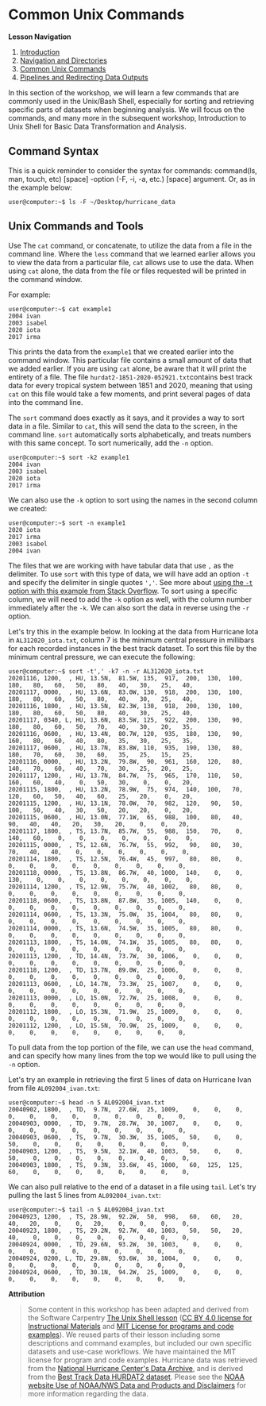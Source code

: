 # Common Unix Commands

**Lesson Navigation**

1. [Introduction](https://github.com/vfscalfani/UALIB_Workshops/blob/master/02_Unix_fall_2021/01_Unix_Introduction.md)
2. [Navigation and Directories](https://github.com/vfscalfani/UALIB_Workshops/blob/master/02_Unix1_fall_2021/02_Unix1_navigation_directories.md)
3. [Common Unix Commands](https://github.com/vfscalfani/UALIB_Workshops/blob/master/02_Unix1_fall_2021/03_Unix1_common_commands.md)
4. [Pipelines and Redirecting Data Outputs](https://github.com/vfscalfani/UALIB_Workshops/blob/master/02_Unix1_fall_2021/04_Unix1_pipelines.md)


In this section of the workshop, we will learn a few commands that are commonly used in the Unix/Bash Shell, especially for sorting and retrieving specific parts of datasets when beginning analysis. We will focus on the commands, and many more in the subsequent workshop, Introduction to Unix Shell for Basic Data Transformation and Analysis.

## Command Syntax

This is a quick reminder to consider the syntax for commands: command(ls, man, touch, etc) [space] -option (-F, -i, -a, etc.) [space] argument. Or, as in the example below:

```console
user@computer:~$ ls -F ~/Desktop/hurricane_data
```

## Unix Commands and Tools

Use The `cat` command, or concatenate, to utilize the data from a file in the command line. Where the `less` command that we learned earlier allows you to view the data from a particular file, `cat` allows use to use the data. When using `cat` alone, the data from the file or files requested will be printed in the command window.

For example:

```console
user@computer:~$ cat example1
2004 ivan
2003 isabel
2020 iota
2017 irma
```
This prints the data from the `example1` that we created earlier into the command window. This particular file contains a small amount of data that we added earlier. If you are using `cat` alone, be aware that it will print the entirety of a file. The file `hurdat2-1851-2020-052921.txt`contains best track data for every tropical system between 1851 and 2020, meaning that using `cat` on this file would take a few moments, and print several pages of data into the command line.

The `sort` command does exactly as it says, and it provides a way to sort data in a file. Similar to `cat`, this will send the data to the screen, in the command line. `sort` automatically sorts alphabetically, and treats numbers with this same concept. To sort numerically, add the `-n` option.

```console
user@computer:~$ sort -k2 example1
2004 ivan
2003 isabel
2020 iota
2017 irma
```
We can also use the `-k` option to sort using the names in the second column we created:

```console
user@computer:~$ sort -n example1
2020 iota
2017 irma
2003 isabel
2004 ivan
```

The files that we are working with have tabular data that use `,` as the delimiter. To use `sort` with this type of data, we will have add an option `-t` and specify the delimiter in single quotes `','`. See more about [using the `-t` option with this example from Stack Overflow](https://unix.stackexchange.com/questions/140388/sort-comma-separated-fields-on-each-line-by-numeric-value). To sort using a specific column, we will need to add the `-k` option as well, with the column number immediately after the `-k`. We can also sort the data in reverse using the `-r` option.

Let's try this in the example below. In looking at the data from Hurricane Iota in `AL312020_iota.txt`, column 7 is the minimum central pressure in millibars for each recorded instances in the best track dataset. To sort this file by the minimum central pressure, we can execute the following:

```console
user@computer:~$ sort -t',' -k7 -n -r AL312020_iota.txt
20201116, 1200,  , HU, 13.5N,  81.5W, 135,  917,  200,  130,  100,  180,   80,   60,   50,   80,   40,   30,   25,   40,
20201117, 0000,  , HU, 13.6N,  83.0W, 130,  918,  200,  130,  100,  180,   80,   60,   50,   80,   40,   30,   25,   40,
20201116, 1800,  , HU, 13.5N,  82.3W, 130,  918,  200,  130,  100,  180,   80,   60,   50,   80,   40,   30,   25,   40,
20201117, 0340, L, HU, 13.6N,  83.5W, 125,  922,  200,  130,   90,  180,   80,   60,   50,   70,   40,   30,   20,   35,
20201116, 0600,  , HU, 13.4N,  80.7W, 120,  935,  180,  130,   90,  160,   80,   60,   40,   80,   35,   30,   25,   35,
20201117, 0600,  , HU, 13.7N,  83.8W, 110,  935,  190,  130,   80,  180,   70,   60,   30,   60,   35,   25,   15,   25,
20201116, 0000,  , HU, 13.2N,  79.8W,  90,  961,  160,  120,   80,  140,   70,   60,   40,   70,   30,   25,   20,   25,
20201117, 1200,  , HU, 13.7N,  84.7W,  75,  965,  170,  110,   50,  160,   60,   40,    0,   50,   30,    0,    0,   20,
20201115, 1800,  , HU, 13.2N,  78.9W,  75,  974,  140,  100,   70,  120,   60,   50,   40,   60,   25,   20,    0,   20,
20201115, 1200,  , HU, 13.1N,  78.0W,  70,  982,  120,   90,   50,  100,   50,   40,   30,   50,   20,   20,    0,   20,
20201115, 0600,  , HU, 13.0N,  77.1W,  65,  988,  100,   80,   40,   90,   40,   40,   20,   30,   20,    0,    0,   20,
20201117, 1800,  , TS, 13.7N,  85.7W,  55,  988,  150,   70,    0,  140,   60,    0,    0,    0,    0,    0,    0,    0,
20201115, 0000,  , TS, 12.6N,  76.7W,  55,  992,   90,   80,   30,   70,   40,   40,    0,    0,    0,    0,    0,    0,
20201114, 1800,  , TS, 12.5N,  76.4W,  45,  997,   80,   80,    0,    0,    0,    0,    0,    0,    0,    0,    0,    0,
20201118, 0000,  , TS, 13.8N,  86.7W,  40, 1000,  140,    0,    0,  130,    0,    0,    0,    0,    0,    0,    0,    0,
20201114, 1200,  , TS, 12.9N,  75.7W,  40, 1002,   80,   80,    0,    0,    0,    0,    0,    0,    0,    0,    0,    0,
20201118, 0600,  , TS, 13.8N,  87.8W,  35, 1005,  140,    0,    0,    0,    0,    0,    0,    0,    0,    0,    0,    0,
20201114, 0600,  , TS, 13.3N,  75.0W,  35, 1004,   80,   80,    0,    0,    0,    0,    0,    0,    0,    0,    0,    0,
20201114, 0000,  , TS, 13.6N,  74.5W,  35, 1005,   80,   80,    0,    0,    0,    0,    0,    0,    0,    0,    0,    0,
20201113, 1800,  , TS, 14.0N,  74.1W,  35, 1005,   80,   80,    0,    0,    0,    0,    0,    0,    0,    0,    0,    0,
20201113, 1200,  , TD, 14.4N,  73.7W,  30, 1006,    0,    0,    0,    0,    0,    0,    0,    0,    0,    0,    0,    0,
20201118, 1200,  , TD, 13.7N,  89.0W,  25, 1006,    0,    0,    0,    0,    0,    0,    0,    0,    0,    0,    0,    0,
20201113, 0600,  , LO, 14.7N,  73.3W,  25, 1007,    0,    0,    0,    0,    0,    0,    0,    0,    0,    0,    0,    0,
20201113, 0000,  , LO, 15.0N,  72.7W,  25, 1008,    0,    0,    0,    0,    0,    0,    0,    0,    0,    0,    0,    0,
20201112, 1800,  , LO, 15.3N,  71.9W,  25, 1009,    0,    0,    0,    0,    0,    0,    0,    0,    0,    0,    0,    0,
20201112, 1200,  , LO, 15.5N,  70.9W,  25, 1009,    0,    0,    0,    0,    0,    0,    0,    0,    0,    0,    0,    0,
```
To pull data from the top portion of the file, we can use the `head` command, and can specify how many lines from the top we would like to pull using the `-n` option.

Let's try an example in retrieving the first 5 lines of data on Hurricane Ivan from file `AL092004_ivan.txt`:

```console
user@computer:~$ head -n 5 AL092004_ivan.txt
20040902, 1800,  , TD,  9.7N,  27.6W,  25, 1009,    0,    0,    0,    0,    0,    0,    0,    0,    0,    0,    0,    0,
20040903, 0000,  , TD,  9.7N,  28.7W,  30, 1007,    0,    0,    0,    0,    0,    0,    0,    0,    0,    0,    0,    0,
20040903, 0600,  , TS,  9.7N,  30.3W,  35, 1005,   50,    0,    0,   50,    0,    0,    0,    0,    0,    0,    0,    0,
20040903, 1200,  , TS,  9.5N,  32.1W,  40, 1003,   50,    0,    0,   50,    0,    0,    0,    0,    0,    0,    0,    0,
20040903, 1800,  , TS,  9.3N,  33.6W,  45, 1000,   60,  125,  125,   60,    0,    0,    0,    0,    0,    0,    0,    0,
```
We can also pull relative to the end of a dataset in a file using `tail`. Let's try pulling the last 5 lines from `AL092004_ivan.txt`:

```console
user@computer:~$ tail -n 5 AL092004_ivan.txt
20040923, 1200,  , TS, 28.9N,  92.2W,  50,  998,   60,   60,   20,   40,   20,    0,    0,   20,    0,    0,    0,    0,
20040923, 1800,  , TS, 29.2N,  92.7W,  40, 1003,   50,   50,   20,   40,    0,    0,    0,    0,    0,    0,    0,    0,
20040924, 0000,  , TD, 29.6N,  93.2W,  30, 1003,    0,    0,    0,    0,    0,    0,    0,    0,    0,    0,    0,    0,
20040924, 0200, L, TD, 29.8N,  93.6W,  30, 1004,    0,    0,    0,    0,    0,    0,    0,    0,    0,    0,    0,    0,
20040924, 0600,  , TD, 30.1N,  94.2W,  25, 1009,    0,    0,    0,    0,    0,    0,    0,    0,    0,    0,    0,    0,
```

**Attribution**

> Some content in this workshop has been adapted and derived from the Software Carpentry [The Unix Shell lesson](https://software-carpentry.org/lessons/) ([CC BY 4.0 license for Instructional Materials](http://swcarpentry.github.io/shell-novice/LICENSE.html) and [MIT License for programs and code examples](http://swcarpentry.github.io/shell-novice/LICENSE.html)). We reused parts of their lesson including some descriptions and command examples, but included our own specific datasets and use-case workflows. We have maintained the MIT license for program and code examples. Hurricane data was retrieved from the [National Hurricane Center's Data Archive](https://www.nhc.noaa.gov/data/), and is derived from the [Best Track Data HURDAT2 dataset](https://www.nhc.noaa.gov/data/hurdat/hurdat2-1851-2020-052921.txt). Please see the [NOAA website Use of NOAA/NWS Data and Products and Disclaimers](https://www.weather.gov/disclaimer) for more information regarding the data.
